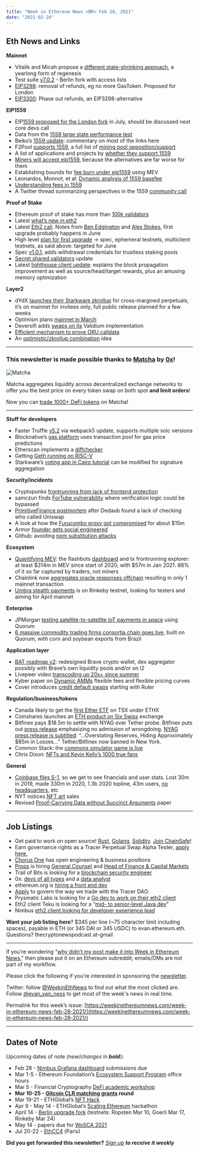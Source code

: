 ```yaml
---
title: "Week in Ethereum News <BR> Feb 28, 2021"
date: "2021-02-28"
---
```


## **Eth News and Links**

**Mainnet**

- Vitalik and Micah propose a [different state-shrinking approach](https://ethresear.ch/t/resurrection-conflict-minimized-state-bounding-take-2/8739), a yearlong form of regenesis
- Test suite [v7.0.2](https://github.com/ethereum/tests/releases/tag/7.0.2) - Berlin fork with access lists
- [EIP3298](https://eips.ethereum.org/EIPS/eip-3298): removal of refunds, eg no more GasToken. Proposed for London
- [EIP3300](https://github.com/ethereum/EIPs/blob/9034dbdf1b526773e5210125fbadaa7ae4df8ace/EIPS/eip-3300.md): Phase out refunds, an EIP3298-alternative

**EIP1559**

- EIP[1559 proposed for the London fork](https://github.com/ethereum/pm/issues/254) in July, should be discussed next core devs call
- Data from the [1559 large state performance test](https://hackmd.io/@abdelhamidbakhta/eip1559-perf-update)
- Beiko’s [1559 update](https://hackmd.io/@timbeiko/1559-updates/https%3A%2F%2Fhackmd.io%2F%40timbeiko%2F1559-update-007): commentary on most of the links here
- F2Pool [supports 1559](https://f2pool.medium.com/staying-on-the-b-right-side-of-history-eip-1559-bd36522eec17), a full list of [mining pool opposition/support](https://bi.etherscan.io/public/dashboards/herQuzBsRSG74mltImaH4jnnMnRR7LNsDkh3cpyT?org_slug=default)
- A list of applications and projects by [whether they support 1559](https://github.com/ethereum-cat-herders/1559-outreach)
- [Miners will accept eip1559](https://insights.deribit.com/market-research/miners-will-accept-eip-1559-here-is-why/), because the alternatives are far worse for them
- Establishing bounds for [fee burn under eip1559](https://insights.deribit.com/market-research/establishing-bounds-for-miner-revenue-in-eip-1559/) using MEV
- Leonardos, Monnot, et al: [Dynamic analysis of 1559 basefee](https://arxiv.org/abs/2102.10567)
- [Understanding fees in 1559](https://barnabe.substack.com/p/understanding-fees-in-eip1559)
- A Twitter thread summarizing perspectives in the 1559 [community call](https://twitter.com/TimBeiko/status/1365299318589120513)

**Proof of Stake**

- Ethereum proof of stake has more than [100k validators](https://stakers.info/)
- Latest [what’s new in eth2](https://hackmd.io/@benjaminion/eth2_news/https%3A%2F%2Fhackmd.io%2F%40benjaminion%2Fwnie2_210227)
- Latest [Eth2 call](https://youtu.be/yrDVhoTg5XU?t=283). Notes from [Ben Edgington](https://hackmd.io/@benjaminion/B1BZs7SMO) and [Alex Stokes](https://twitter.com/ralexstokes/status/1364971012018872330), first upgrade probably happens in June
- High level [plan for first upgrade](https://notes.ethereum.org/@djrtwo/hf1-plan) -> spec, ephemeral testnets, multiclient testnets, as said above: targeted for June
- Spec [v1.0.1](https://github.com/ethereum/eth2.0-specs/releases/tag/v1.0.1), adds withdrawal credentials for trustless staking pools
- [Secret shared validators](https://medium.com/coinmonks/eth2-secret-shared-validators-85824df8cbc0) update
- Latest [lighthouse client update](https://lighthouse.sigmaprime.io/update-34.html): explains the block propagation improvement as well as source/head/target rewards, plus an amusing memory optimization

**Layer2**

- dYdX [launches their Starkware zkrollup](https://dydx.exchange/blog/alpha) for cross-margined perpetuals, it’s on mainnet for invitees only, full public release planned for a few weeks
- Optimism plans [mainnet in March](https://medium.com/ethereum-optimism/dope-hires-moar-mainnet-in-march-174fa8966361)
- Deversifi adds [swaps on its](https://twitter.com/deversifi/status/1363804660847493122) Validium implementation
- [Efficient mechanism to prove ORU calldata](https://ethresear.ch/t/efficient-mechanism-to-prove-oru-calldata/8770)
- An [optimistic/zkrollup combination](https://ethresear.ch/t/a-pre-consensus-mechanism-to-secure-instant-finality-and-long-interval-in-zkrollup/8749) idea

* * *

### **This newsletter is made possible thanks to [Matcha](https://matcha.xyz/?id=wien) by [0x](https://0x.org/)!**

![Matcha](https://weekinethereumnews.com/wp-content/uploads/2020/06/matcha-avatar.png)

Matcha aggregates liquidity across decentralized exchange networks to offer you the best price on every token swap on both spot **and limit orders**!

Now you can [trade 1000+ DeFi tokens](https://matcha.xyz/?id=wien) on Matcha!

* * *

**Stuff for developers**

- Faster Truffle [v5.2](https://github.com/trufflesuite/truffle/releases/tag/v5.2.0) via webpack5 update, supports multiple solc versions
- Blocknative’s [gas platform](https://www.blocknative.com/blog/introducing-gas-platform) uses transaction pool for gas price predictions
- Etherscan implements a [diffchecker](https://etherscan.io/contractdiffchecker)
- Getting [Geth running on RISC-V](https://blog.davidburela.com/2020/12/03/ethereum-on-risc-v/)
- Starkware’s [voting app in Cairo tutorial](https://www.cairo-lang.org/from-voting-to-trustless-eth-bridges-via-signature-aggregation/) can be modified for signature aggregation

**Security/incidents**

- Cryptopunks [frontrunning from lack of frontend protection](https://twitter.com/aradtski/status/1364714105525964811)
- samczun finds [ForTube vulnerability](https://medium.com/the-force-protocol/fortube-security-vulnerability-fix-c5847359ba7d) where verification logic could be bypassed
- [PrimitiveFinance postmortem](https://primitivefinance.medium.com/postmortem-on-the-primitive-finance-whitehack-of-february-21st-2021-17446c0f3122) after Dedaub found a lack of checking who called Uniswap
- A look at how the [Furucombo proxy got compromised](https://twitter.com/Kurt_M_Barry/status/1365876788757471234) for about $15m
- Armor [founder gets social engineered](https://twitter.com/ArmorFi/status/1365863250827620352)
- Github: avoiding [npm substitution attacks](https://github.blog/2021-02-12-avoiding-npm-substitution-attacks/)

**Ecosystem**

- [Quantifying MEV](https://medium.com/flashbots/quantifying-mev-introducing-mev-explore-v0-5ccbee0f6d02): the flashbots [dashboard](https://explore.flashbots.net/) and tx frontrunning explorer: at least $314m in MEV since start of 2020, with $57m in Jan 2021. 88% of it so far captured by traders, not miners
- Chainlink now [aggregates oracle responses offchain](https://blog.chain.link/off-chain-reporting-live-on-mainnet/) resulting in only 1 mainnet transaction
- [Umbra stealth payments](https://www.scopelift.co/blog/umbra-phase-one) is on Rinkeby testnet, looking for testers and aiming for April mainnet

**Enterprise**

- JPMorgan [testing satellite-to-satellite IoT payments in space](https://www.reuters.com/article/idUSL1N2KT0RA) using Quorum
- [6 massive commodity trading firms consortia chain goes live](https://www.ledgerinsights.com/cargill-adm-backed-commodities-agribusiness-blockchain-covantis-live/), built on Quorum, with corn and soybean exports from Brazil

**Application layer**

- [BAT roadmap v2](https://brave.com/bat-roadmap-2-0/): redesigned Brave crypto wallet, dex aggregator possibly with Brave’s own liquidity pools and/or on l2
- Livepeer video [transcoding up 20x+ since summer](https://medium.com/livepeer-blog/metrics-that-matter-minutes-of-video-transcoded-by-the-livepeer-network-e9b298d9ac5f)
- Kyber paper on [Dynamic AMMs](https://files.kyber.network/DMM-Feb21.pdf) flexible fees and flexible pricing curves
- Cover introduces [credit default swaps](https://coverprotocol.medium.com/introduce-credit-default-swaps-a68a3a22b7aa) starting with Ruler

**Regulation/business/tokens**

- Canada likely to get the [first Ether ETF](https://www.businesswire.com/news/home/20210225005360/en/CI-Global-Asset-Management-Files-Preliminary-Prospectus-for-World%E2%80%99s-First-Ether-ETF) on TSX under ETHX
- Coinshares launches an [ETH product on Six Swiss](https://www.bloomberg.com/news/articles/2021-02-24/coinshares-is-launching-an-exchange-traded-ethereum-product) exchange
- Bitfinex pays $18.5m to settle with NYAG over Tether probe. Bitfinex puts out [press release](https://www.bitfinex.com/posts/608) emphasizing no admission of wrongdoing. [NYAG press release is subtitled](https://ag.ny.gov/press-release/2021/attorney-general-james-ends-virtual-currency-trading-platform-bitfinexs-illegal): “…Overstating Reserves, Hiding Approximately $85m in Losses…” Tether/Bitfinex now banned in New York.
- Common Stack: the [commons simulator game is live](https://medium.com/commonsstack/the-commons-simulator-game-is-live-e1986615a105)
- Chris Dixon: [NFTs and Kevin Kelly’s 1000 true fans](https://a16z.com/2021/02/27/nfts-and-a-thousand-true-fans/)

**General**

- [Coinbase files S-1](https://www.sec.gov/Archives/edgar/data/1679788/000162828021003168/coinbaseglobalincs-1.htm), so we get to see financials and user stats. Lost 30m in 2019, made 330m in 2020, 1.3b 2020 topline, 43m users, [no headquarters](https://blog.coinbase.com/coinbase-is-a-decentralized-company-with-no-headquarters-a9762c02546), etc
- NYT notices [NFT art](https://www.nytimes.com/2021/02/22/business/nft-nba-top-shot-crypto.html) sales
- Revised [Proof-Carrying Data without Succinct Arguments](https://eprint.iacr.org/2020/1618) paper

* * *

## **Job Listings**

- Get paid to work on open source! [Rust](https://chainsafe.io/careers/openpositions/rust-developer), [Golang](https://chainsafe.io/careers/openpositions/lead-golang-developer), [Solidity](https://chainsafe.io/careers/openpositions/solidity-engineer). [Join ChainSafe](https://chainsafe.io/careers/openpositions)!
- Earn governance rights as a Tracer Perpetual Swap Alpha Tester, [apply here.](https://tracer-finance.typeform.com/to/CLDvv8H7)
- [Chorus One](https://chorus.one/careers/) has open engineering & business positions
- [Props](https://www.propsproject.com/) is hiring [General Counsel](https://www.propsproject.com/careers?gh_jid=2931365) and [Head of Finance & Capital Markets](https://www.propsproject.com/careers?gh_jid=2933297)
- Trail of Bits is looking for a [blockchain security engineer](https://jobs.lever.co/trailofbits/4f459855-3299-462f-9e73-299a840d5baf)
- 0x: [devs of all types](https://0x.org/about/jobs) and a [data analyst](https://boards.greenhouse.io/0x/jobs/4220949002)
- ethereum.org is [hiring a front end dev](https://ethereum.bamboohr.com/jobs/view.php?id=32)
- [Apply](https://tracer-finance.typeform.com/to/hdGN3pYu) to govern the way we trade with the Tracer DAO. 
- Prysmatic Labs is looking for a [Go dev to work on their eth2 client](https://prysmaticlabs.com/careers)
- Eth2 client Teku is looking for a “[mid- to senior-level Java dev](https://hackmd.io/@benjaminion/eth2_news/https%3A%2F%2Fhackmd.io%2F%40benjaminion%2Fwnie2_210227)”
- Nimbus [eth2 client looking for developer experience lead](https://status.im/our_team/open_positions.html?gh_jid=2386730)

**Want your job listing here**? $345 per line (~75 character limit including spaces), payable in ETH (or 345 DAI or 345 USDC) to evan.ethereum.eth. Questions? thecryptonewspodcast at-gmail

* * *

If you’re wondering “[why didn’t my post make it into Week in Ethereum News](https://www.evanvanness.com/post/179914035841/why-didnt-my-post-make-the-newsletter),” then please put it on an Ethereum subreddit; emails/DMs are not part of my workflow.

Please click the following if you’re interested in sponsoring the [newsletter](https://www.evanvanness.com/post/625741875743227904/evan-is-live-on-balancer).

Twitter: follow [@WeekinEthNews](https://twitter.com/WeekInEthNews) to find out what the most clicked are. Follow [@evan\_van\_ness](https://twitter.com/evan_van_ness) to get most of the week's news in real time.

Permalink for this week’s issue: [https://weekinethereumnews.com/week-in-ethereum-news-feb-28-2021/](https://weekinethereumnews.com/week-in-ethereum-news-feb-28-2021/)

* * *

## **Dates of Note**

Upcoming dates of note _(_new/changes in **bold**_)_**:**

- Feb 28 - [Nimbus Grafana dashboard](https://twitter.com/ethnimbus/status/1360273972944920582) submissions due
- Mar 1-5 - Ethereum Foundation’s [Ecosystem Support Program](https://twitter.com/EF_ESP/status/1362817256774893568) office hours
- Mar 5 - Financial Cryptography [DeFi academic workshop](https://fc21.ifca.ai/defi/)
- **Mar 10-25 - [Gitcoin CLR matching grants](https://gitcoin.co/grants/) round**
- Mar 19-21 - ETHGlobal’s [NFT Hack](https://nft.ethglobal.co/)
- Apr 9 - May 14 - ETHGlobal’s [Scaling Ethereum](https://scaling.ethglobal.co/) hackathon
- April 14 - [Berlin upgrade fork](https://github.com/ethereum/pm/issues/248#issuecomment-782069875) (testnets: Ropsten Mar 10, Goerli Mar 17, Rinkeby Mar 24)
- May 14 - papers due for [WoSCA 2021](https://trailofbits.github.io/WoSCA/)
- Jul 20-22 - [EthCC4](https://ethcc.io/) (Paris)

**Did you get forwarded this newsletter?** _[Sign up](https://weekinethereum.substack.com/subscribe#about) **to receive it weekly**_

